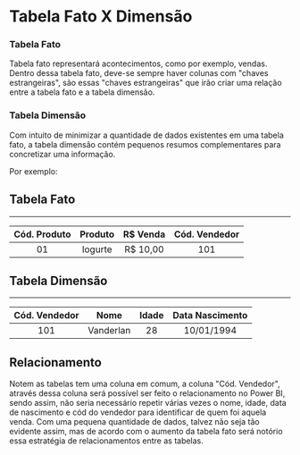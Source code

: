 # Tabela Fato X Dimensão
### Tabela Fato
Tabela fato representará acontecimentos, como por exemplo, vendas. Dentro dessa tabela fato, deve-se sempre haver colunas com "chaves estrangeiras", 
são essas "chaves estrangeiras" que irão criar uma relação entre a tabela fato e a tabela dimensão.

### Tabela Dimensão  
Com intuito de minimizar a quantidade de dados existentes em uma tabela fato, a tabela dimensão contém pequenos resumos complementares para concretizar uma informação. 

Por exemplo:   
## Tabela Fato
---  
|Cód. Produto|Produto|R$ Venda| Cód. Vendedor|
|:----------:|:-------:|:--------:|:--------------:|
|01|Iogurte|R$ 10,00|101|

## Tabela Dimensão  
---
|Cód. Vendedor|Nome|Idade|Data Nascimento|
|:-----------:|:--:|:---:|:-------------:|
|101|Vanderlan|28|10/01/1994|

## Relacionamento  
Notem as tabelas tem uma coluna em comum, a coluna "Cód. Vendedor", através dessa coluna será possível ser feito o relacionamento no Power BI, 
sendo assim, não seria necessário repetir várias vezes o nome, idade, 
data de nascimento e cód do vendedor para identificar de quem foi aquela venda. Com uma pequena quantidade de dados, talvez não seja tão evidente assim, mas de acordo com o aumento da tabela fato será notório essa estratégia de relacionamentos entre as tabelas.
